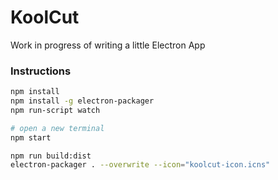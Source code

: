 # KoolCut

Work in progress of writing a little Electron App

### Instructions

```bash
npm install
npm install -g electron-packager
npm run-script watch

# open a new terminal
npm start

npm run build:dist
electron-packager . --overwrite --icon="koolcut-icon.icns"
```

